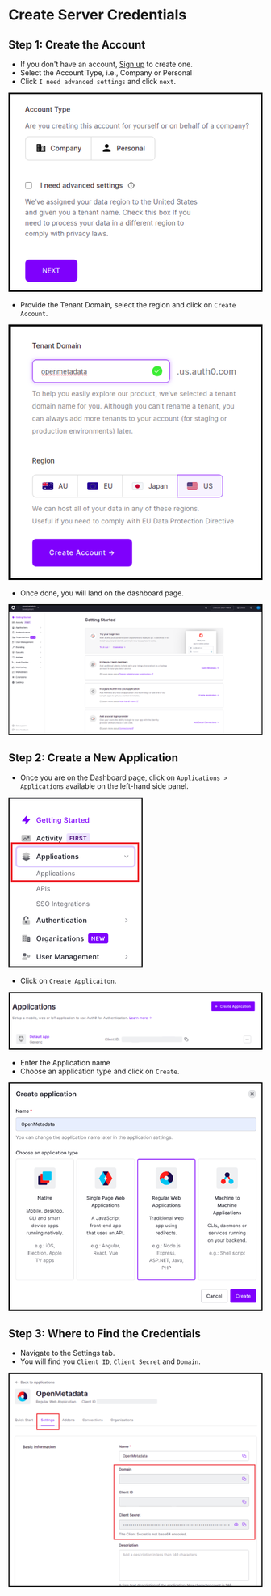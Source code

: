 # Create Server Credentials

## Step 1: Create the Account

* If you don't have an account, [Sign up](https://auth0.com/signup) to create one.
* Select the Account Type, i.e., Company or Personal
* Click `I need advanced settings` and click `next`.

![](<../../../.gitbook/assets/image (31).png>)

* Provide the Tenant Domain, select the region and click on `Create Account`.

![](<../../../.gitbook/assets/image (41).png>)

* Once done, you will land on the dashboard page.

![](<../../../.gitbook/assets/image (58).png>)

## Step 2: Create a New Application

* Once you are on the Dashboard page, click on `Applications > Applications` available on the left-hand side panel.

![](<../../../.gitbook/assets/image (78).png>)

* Click on `Create Applicaiton`.

![](<../../../.gitbook/assets/image (33) (2).png>)

* Enter the Application name
* Choose an application type and click on `Create`.

![](<../../../.gitbook/assets/image (11) (2) (1) (1) (1).png>)

## Step 3: Where to Find the Credentials

* Navigate to the Settings tab.
* You will find you `Client ID`, `Client Secret` and `Domain`.

![](<../../../.gitbook/assets/image (53).png>)
